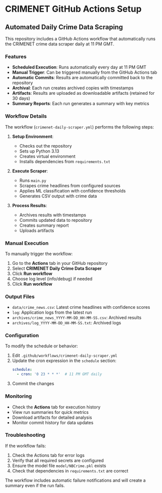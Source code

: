 # CRIMENET GitHub Actions Setup

## Automated Daily Crime Data Scraping

This repository includes a GitHub Actions workflow that automatically runs the CRIMENET crime data scraper daily at 11 PM GMT.

### Features

- **Scheduled Execution**: Runs automatically every day at 11 PM GMT
- **Manual Trigger**: Can be triggered manually from the GitHub Actions tab
- **Automatic Commits**: Results are automatically committed back to the repository
- **Archival**: Each run creates archived copies with timestamps
- **Artifacts**: Results are uploaded as downloadable artifacts (retained for 30 days)
- **Summary Reports**: Each run generates a summary with key metrics

### Workflow Details

The workflow (`crimenet-daily-scraper.yml`) performs the following steps:

1. **Setup Environment**: 
   - Checks out the repository
   - Sets up Python 3.13
   - Creates virtual environment
   - Installs dependencies from `requirements.txt`

2. **Execute Scraper**:
   - Runs `main.py`
   - Scrapes crime headlines from configured sources
   - Applies ML classification with confidence thresholds
   - Generates CSV output with crime data

3. **Process Results**:
   - Archives results with timestamps
   - Commits updated data to repository
   - Creates summary report
   - Uploads artifacts

### Manual Execution

To manually trigger the workflow:

1. Go to the **Actions** tab in your GitHub repository
2. Select **CRIMENET Daily Crime Data Scraper**
3. Click **Run workflow**
4. Choose log level (info/debug) if needed
5. Click **Run workflow**

### Output Files

- `data/crime_news.csv`: Latest crime headlines with confidence scores
- `log`: Application logs from the latest run
- `archives/crime_news_YYYY-MM-DD_HH-MM-SS.csv`: Archived results
- `archives/log_YYYY-MM-DD_HH-MM-SS.txt`: Archived logs

### Configuration

To modify the schedule or behavior:

1. Edit `.github/workflows/crimenet-daily-scraper.yml`
2. Update the cron expression in the `schedule` section:
   ```yaml
   schedule:
     - cron: '0 23 * * *'  # 11 PM GMT daily
   ```
3. Commit the changes

### Monitoring

- Check the **Actions** tab for execution history
- View run summaries for quick metrics
- Download artifacts for detailed analysis
- Monitor commit history for data updates

### Troubleshooting

If the workflow fails:

1. Check the Actions tab for error logs
2. Verify that all required secrets are configured
3. Ensure the model file `model/NBCrime.pkl` exists
4. Check that dependencies in `requirements.txt` are correct

The workflow includes automatic failure notifications and will create a summary even if the run fails.
